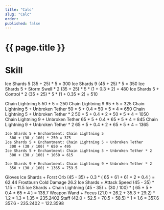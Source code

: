 ```yaml
---
title: "Calc"
slug: "Calc"
order: 
published: false
---
```


# {{ page.title }}

# Skill
  Ice Shards 5
    (35 + 25) * 5 = 300
  Ice Shards 9
    (45 + 25) * 5 = 350
  Ice Shards 5 + Storm Swell * 2
    (35 + 25) * 5 * (1 + 0.3 * 2) = 480
  Ice Shards 5 + Control * 2
    (35 + 25) * 5 * (1 + 0.35 * 2) = 510

  Chain Lightning 5
    50 * 5 = 250
  Chain Lightning 9
    65 * 5 = 325
  Chain Lightning 5 + Unbroken Tether
    50 * 5 + 0.4 * 50 * 5 * 4 = 650
  Chain Lightning 5 + Unbroken Tether * 2
    50 * 5 + 0.4 * 2 * 50 * 5 * 4 = 1050
  Chain Lightning 9 + Unbroken Tether
    65 * 5 + 0.4 * 65 * 5 * 4 = 845
  Chain Lightning 9 + Unbroken Tether * 2
    65 * 5 + 0.4 * 2 * 65 * 5 * 4 = 1365

    Ice Shards 5 + Enchantment: Chain Lightning 5
      300 + (30 / 100) * 250 = 375
    Ice Shards 5 + Enchantment: Chain Lightning 5 + Unbroken Tether
      300 + (30 / 100) * 650 = 495
    Ice Shards 5 + Enchantment: Chain Lightning 5 + Unbroken Tether * 2
      300 + (30 / 100) * 1050 = 615

    Ice Shards 9 + Enchantment: Chain Lightning 9 + Unbroken Tether * 2
      350 + (30 / 100) * 1365 = 759.5

Gloves
  Ice Shards + Forst Orb
    (45 - 35) + 0.3 * ( 65 + 61 + 61 * 2 * 0.4 ) = 62.44
  Frostburn
    Cold Damage
    26.2
  Ice Shards + Attack Speed
    (45 - 35) * 1.15 = 11.5
  Ice Shards + Chain Lightning
    (45 - 35) + (30 / 100) * ( 65 * 5 + 0.4 * 65 * 4 ) = 138.7
Weapon
  Wand + Focus
    (21.0 + 26.2 + 35.3 + 29.2) * 1.2 * 1.3 * 1.35 = 235.2402
  Staff
    (42.0 + 52.5 + 70.5 + 58.5) * 1 * 1.6 = 357.6
      357.6 - 235.2402 = 122.3598
